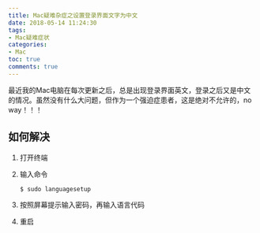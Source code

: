```yaml
---
title: Mac疑难杂症之设置登录界面文字为中文
date: 2018-05-14 11:24:30
tags: 
- Mac疑难症状
categories:
- Mac
toc: true
comments: true
---
```


最近我的Mac电脑在每次更新之后，总是出现登录界面英文，登录之后又是中文的情况。虽然没有什么大问题，但作为一个强迫症患者，这是绝对不允许的，no way！！！

## 如何解决

1. 打开终端
2. 输入命令
   
   ```bash
   $ sudo languagesetup
   ```

3. 按照屏幕提示输入密码，再输入语言代码
4. 重启